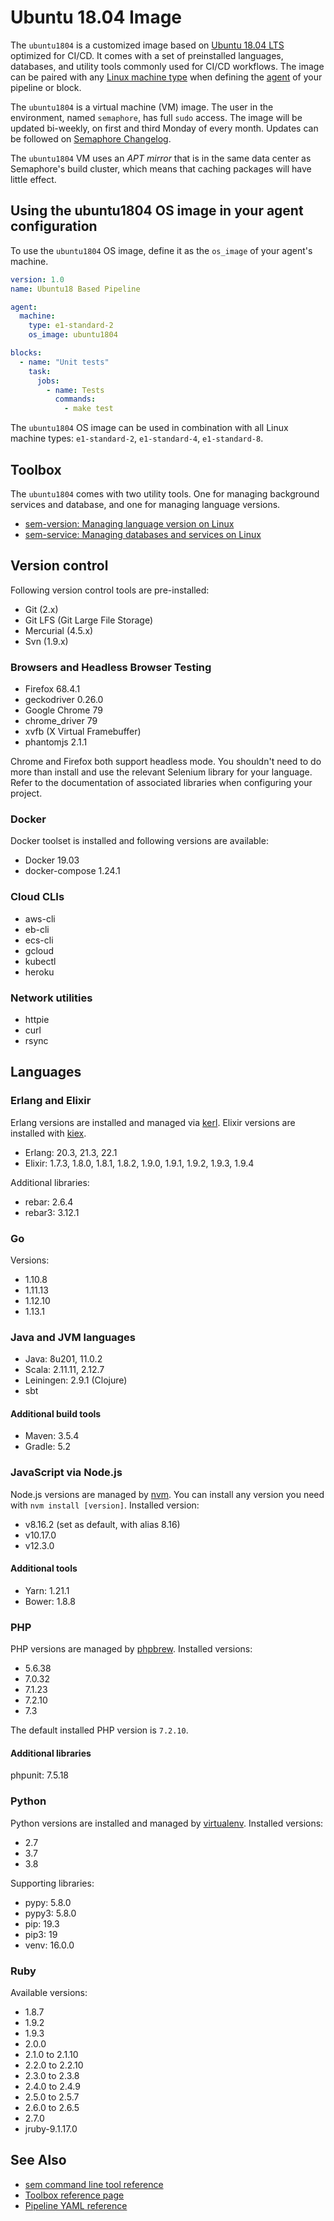 # Ubuntu 18.04 Image

The `ubuntu1804` is a customized image based on [Ubuntu 18.04 LTS](https://wiki.ubuntu.com/BionicBeaver/ReleaseNotes)
optimized for CI/CD. It comes with a set of preinstalled languages, databases,
and utility tools commonly used for CI/CD workflows. The image can be paired
with any [Linux machine type][machine-types] when defining the [agent][agent]
of your pipeline or block.

The `ubuntu1804` is a virtual machine (VM) image. The user in the environment,
named `semaphore`, has full `sudo` access. The image will be updated bi-weekly, on first and third Monday of every month.
Updates can be followed on [Semaphore Changelog](https://docs.semaphoreci.com/article/113-changelog).

The `ubuntu1804` VM uses an *APT mirror* that is in the same data center as
Semaphore's build cluster, which means that caching packages will have little
effect.

## Using the ubuntu1804 OS image in your agent configuration

To use the `ubuntu1804` OS image, define it as the `os_image` of your agent's
machine.

``` yaml
version: 1.0
name: Ubuntu18 Based Pipeline

agent:
  machine:
    type: e1-standard-2
    os_image: ubuntu1804

blocks:
  - name: "Unit tests"
    task:
      jobs:
        - name: Tests
          commands:
            - make test
```

The `ubuntu1804` OS image can be used in combination with all Linux machine
types: `e1-standard-2`, `e1-standard-4`, `e1-standard-8`.

## Toolbox

The `ubuntu1804` comes with two utility tools. One for managing background
services and database, and one for managing language versions.

- [sem-version: Managing language version on Linux][sem-version]
- [sem-service: Managing databases and services on Linux][sem-service]

## Version control

Following version control tools are pre-installed:

- Git (2.x)
- Git LFS (Git Large File Storage)
- Mercurial (4.5.x)
- Svn (1.9.x)

### Browsers and Headless Browser Testing

- Firefox 68.4.1
- geckodriver 0.26.0
- Google Chrome 79
- chrome_driver 79
- xvfb (X Virtual Framebuffer)
- phantomjs 2.1.1

Chrome and Firefox both support headless mode. You shouldn't need to do more
than install and use the relevant Selenium library for your language.
Refer to the documentation of associated libraries when configuring your project.

### Docker

Docker toolset is installed and following versions are available:

- Docker 19.03
- docker-compose 1.24.1

### Cloud CLIs

- aws-cli
- eb-cli
- ecs-cli
- gcloud
- kubectl
- heroku

### Network utilities

- httpie
- curl
- rsync

## Languages

### Erlang and Elixir

Erlang versions are installed and managed via [kerl](https://github.com/kerl/kerl).
Elixir versions are installed with [kiex](https://github.com/taylor/kiex).

- Erlang: 20.3, 21.3, 22.1
- Elixir: 1.7.3, 1.8.0, 1.8.1, 1.8.2, 1.9.0, 1.9.1, 1.9.2, 1.9.3, 1.9.4

Additional libraries:

- rebar: 2.6.4
- rebar3: 3.12.1

### Go

Versions:

- 1.10.8
- 1.11.13
- 1.12.10
- 1.13.1

### Java and JVM languages

- Java: 8u201, 11.0.2
- Scala: 2.11.11, 2.12.7
- Leiningen: 2.9.1 (Clojure)
- sbt

#### Additional build tools

- Maven: 3.5.4
- Gradle: 5.2

### JavaScript via Node.js

Node.js versions are managed by [nvm](https://github.com/creationix/nvm).
You can install any version you need with `nvm install [version]`.
Installed version:

- v8.16.2 (set as default, with alias 8.16)
- v10.17.0
- v12.3.0

#### Additional tools

- Yarn: 1.21.1
- Bower: 1.8.8

### PHP

PHP versions are managed by [phpbrew](https://github.com/phpbrew/phpbrew).
Installed versions:

- 5.6.38
- 7.0.32
- 7.1.23
- 7.2.10
- 7.3

The default installed PHP version is `7.2.10`.

#### Additional libraries

phpunit: 7.5.18

### Python

Python versions are installed and managed by
[virtualenv](https://virtualenv.pypa.io/en/stable/). Installed versions:

- 2.7
- 3.7
- 3.8

Supporting libraries:

- pypy: 5.8.0
- pypy3: 5.8.0
- pip: 19.3
- pip3: 19
- venv: 16.0.0

### Ruby

Available versions:

- 1.8.7
- 1.9.2
- 1.9.3
- 2.0.0
- 2.1.0 to 2.1.10
- 2.2.0 to 2.2.10
- 2.3.0 to 2.3.8
- 2.4.0 to 2.4.9
- 2.5.0 to 2.5.7
- 2.6.0 to 2.6.5
- 2.7.0
- jruby-9.1.17.0

## See Also

- [sem command line tool reference](https://docs.semaphoreci.com/article/53-sem-reference)
- [Toolbox reference page](https://docs.semaphoreci.com/article/54-toolbox-reference)
- [Pipeline YAML reference](https://docs.semaphoreci.com/article/50-pipeline-yaml)

[machine-types]: https://docs.semaphoreci.com/article/20-machine-types
[agent]: https://docs.semaphoreci.com/article/50-pipeline-yaml#agent
[sem-version]: https://docs.semaphoreci.com/article/131-sem-version-managing-language-version-on-linux
[sem-service]: https://docs.semaphoreci.com/article/132-sem-service-managing-databases-and-services-on-linux
